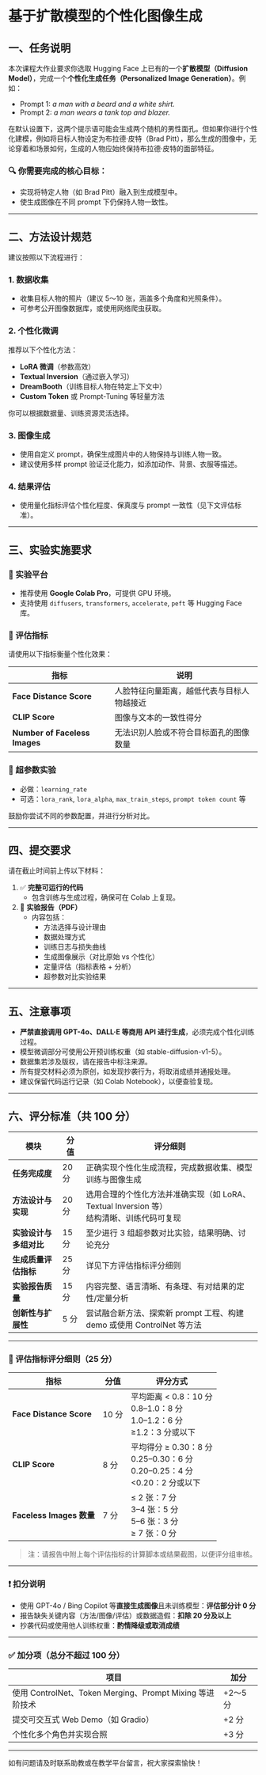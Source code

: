 # 基于扩散模型的个性化图像生成

## 一、任务说明

本次课程大作业要求你选取 Hugging Face 上已有的一个**扩散模型（Diffusion Model）**，完成一个**个性化生成任务（Personalized Image Generation）**。例如：

- Prompt 1: *a man with a beard and a white shirt.*
- Prompt 2: *a man wears a tank top and blazer.*

在默认设置下，这两个提示语可能会生成两个随机的男性面孔。但如果你进行个性化建模，例如将目标人物设定为布拉德·皮特（Brad Pitt），那么生成的图像中，无论穿着和场景如何，生成的人物应始终保持布拉德·皮特的面部特征。

### 🔍 你需要完成的核心目标：
- 实现将特定人物（如 Brad Pitt）融入到生成模型中。
- 使生成图像在不同 prompt 下仍保持人物一致性。

---

## 二、方法设计规范

建议按照以下流程进行：

### 1. 数据收集
- 收集目标人物的照片（建议 5～10 张，涵盖多个角度和光照条件）。
- 可参考公开图像数据库，或使用网络爬虫获取。

### 2. 个性化微调
推荐以下个性化方法：
- **LoRA 微调**（参数高效）
- **Textual Inversion**（通过嵌入学习）
- **DreamBooth**（训练目标人物在特定上下文中）
- **Custom Token** 或 Prompt-Tuning 等轻量方法

你可以根据数据量、训练资源灵活选择。

### 3. 图像生成
- 使用自定义 prompt，确保生成图片中的人物保持与训练人物一致。
- 建议使用多样 prompt 验证泛化能力，如添加动作、背景、衣服等描述。

### 4. 结果评估
- 使用量化指标评估个性化程度、保真度与 prompt 一致性（见下文评估标准）。

---

## 三、实验实施要求

### 🧪 实验平台
- 推荐使用 **Google Colab Pro**，可提供 GPU 环境。
- 支持使用 `diffusers`, `transformers`, `accelerate`, `peft` 等 Hugging Face 库。

### 🧪 评估指标
请使用以下指标衡量个性化效果：

| 指标 | 说明 |
|------|------|
| **Face Distance Score** | 人脸特征向量距离，越低代表与目标人物越接近 |
| **CLIP Score** | 图像与文本的一致性得分 |
| **Number of Faceless Images** | 无法识别人脸或不符合目标面孔的图像数量 |

### 🔁 超参数实验
- 必做：`learning_rate`
- 可选：`lora_rank`, `lora_alpha`, `max_train_steps`, `prompt token count` 等

鼓励你尝试不同的参数配置，并进行分析对比。

---

## 四、提交要求

请在截止时间前上传以下材料：

1. ✅ **完整可运行的代码**
   - 包含训练与生成过程，确保可在 Colab 上复现。
2. 📄 **实验报告（PDF）**
   - 内容包括：
     - 方法选择与设计理由
     - 数据处理方式
     - 训练日志与损失曲线
     - 生成图像展示（对比原始 vs 个性化）
     - 定量评估（指标表格 + 分析）
     - 超参数对比实验结果

---

## 五、注意事项

- **严禁直接调用 GPT-4o、DALL·E 等商用 API 进行生成**，必须完成个性化训练过程。
- 模型微调部分可使用公开预训练权重（如 stable-diffusion-v1-5）。
- 数据集若涉及版权，请在报告中标注来源。
- 所有提交材料必须为原创，如发现抄袭行为，将取消成绩并通报处理。
- 建议保留代码运行记录（如 Colab Notebook），以便查验复现。

---

## 六、评分标准（共 100 分）

| 模块 | 分值 | 评分细则 |
|------|------|---------|
| **任务完成度** | 20 分 | 正确实现个性化生成流程，完成数据收集、模型训练与图像生成 |
| **方法设计与实现** | 20 分 | 选用合理的个性化方法并准确实现（如 LoRA、Textual Inversion 等）<br>结构清晰、训练代码可复现 |
| **实验设计与多组对比** | 15 分 | 至少进行 3 组超参数对比实验，结果明确、讨论充分 |
| **生成质量评估指标** | 25 分 | 详见下方评估指标评分细则 |
| **实验报告质量** | 15 分 | 内容完整、语言清晰、有条理、有对结果的定性/定量分析 |
| **创新性与扩展性** | 5 分 | 尝试融合新方法、探索新 prompt 工程、构建 demo 或使用 ControlNet 等方法 |

---

### 🔬 评估指标评分细则（25 分）

| 指标 | 分值 | 评分方式 |
|------|------|---------|
| **Face Distance Score** | 10 分 | 平均距离 < 0.8：10 分<br>0.8–1.0：8 分<br>1.0–1.2：6 分<br>≥1.2：3 分或以下 |
| **CLIP Score** | 8 分 | 平均得分 ≥ 0.30：8 分<br>0.25–0.30：6 分<br>0.20–0.25：4 分<br><0.20：2 分或以下 |
| **Faceless Images 数量** | 7 分 | ≤ 2 张：7 分<br>3–4 张：5 分<br>5–6 张：3 分<br>≥ 7 张：0 分 |

> 注：请报告中附上每个评估指标的计算脚本或结果截图，以便评分组审核。

---

### ❗ 扣分说明

- 使用 GPT-4o / Bing Copilot 等**直接生成图像**且未训练模型：**评估部分计 0 分**
- 报告缺失关键内容（方法/图像/评估）或数据造假：**扣除 20 分及以上**
- 抄袭代码或使用他人训练权重：**酌情降级或取消成绩**

---

### ✅ 加分项（总分不超过 100 分）

| 项目 | 加分 |
|------|------|
| 使用 ControlNet、Token Merging、Prompt Mixing 等进阶技术 | +2～5 分 |
| 提交可交互式 Web Demo（如 Gradio） | +2 分 |
| 个性化多个角色并实现合照 | +3 分 |

---

如有问题请及时联系助教或在教学平台留言，祝大家探索愉快！


